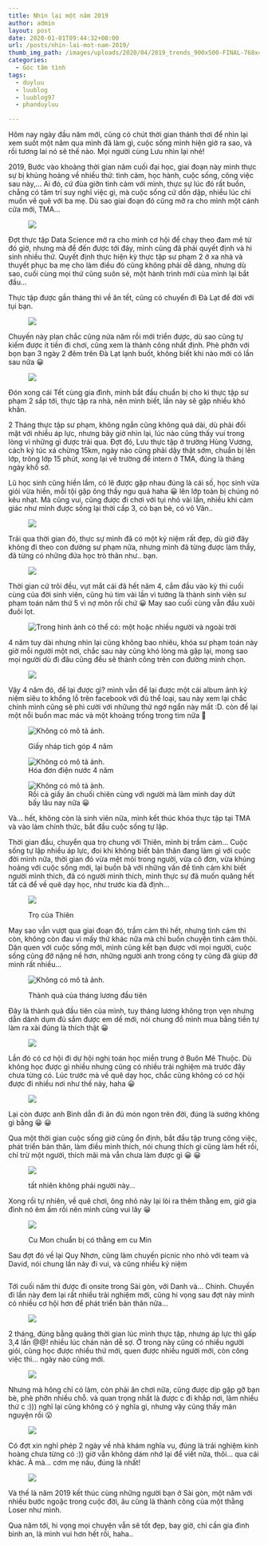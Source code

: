 ```yaml
---
title: Nhìn lại một năm 2019
author: admin
layout: post
date: 2020-01-01T09:44:32+00:00
url: /posts/nhin-lai-mot-nam-2019/
thumb_img_path: /images/uploads/2020/04/2019_trends_900x500-FINAL-768x427-1.jpg
categories:
  - Góc tâm tình
tags:
  - duyluu
  - luublog
  - luublog97
  - phanduyluu

---
```

Hôm nay ngày đầu năm mới, cũng có chút thời gian thảnh thơi để nhìn lại xem suốt một năm qua mình đã làm gì, cuộc sống mình hiện giờ ra sao, và rồi tương lai nó sẽ thế nào. Mọi người cùng Lưu nhìn lại nhé!

2019, Bước vào khoảng thời gian năm cuối đại học, giai đoạn này mình thực sự bị khủng hoảng về nhiều thứ: tình cảm, học hành, cuộc sống, công việc sau này,&#8230; Ai đó, cứ đùa giỡn tình cảm với mình, thực sự lúc đó rất buồn, chẳng có tâm trí suy nghĩ việc gì, mà cuộc sống cứ dồn dập, nhiều lúc chỉ muốn về quê với ba mẹ. Dù sao giai đoạn đó cũng mở ra cho mình một cánh cửa mới, TMA&#8230;<figure class="wp-block-image">

![][1]</figure> 

Đợt thực tập Data Science mở ra cho mình cơ hội để chạy theo đam mê từ đó giờ, nhưng mà để đến được tới đây, mình cũng đã phải quyết định và hi sinh nhiều thứ. Quyết định thực hiện kỳ thực tập sư phạm 2 ở xa nhà và thuyết phục ba mẹ cho làm điều đó cũng không phải dễ dàng, nhưng dù sao, cuối cùng mọi thứ cũng suôn sẻ, một hành trình mới của mình lại bắt đầu&#8230;

Thực tập được gần tháng thì về ăn tết, cũng có chuyến đi Đà Lạt để đời với tụi bạn.<figure class="wp-block-image">

![][2]</figure> 

Chuyến này plan chắc cũng nửa năm rồi mới triển được, dù sao cũng tự kiếm được ít tiền đi chơi, cũng xem là thành công nhất định. Phè phỡn với bọn bạn 3 ngày 2 đêm trên Đà Lạt lạnh buốt, không biết khi nào mới có lần sau nữa 😀<figure class="wp-block-image">

![][3]</figure> 

Đón xong cái Tết cùng gia đình, mình bắt đầu chuẩn bị cho kì thực tập sư phạm 2 sắp tới, thực tập ra nhà, nên mình biết, lần này sẽ gặp nhiều khó khăn.

2 Tháng thực tập sư phạm, không ngắn cũng không quá dài, dù phải đối mặt với nhiều áp lực, nhưng bây giờ nhìn lại, lúc nào cũng thấy vui trong lòng vì những gì được trải qua. Đợt đó, Lưu thực tập ở trường Hùng Vương, cách ký túc xá chừng 15km, ngày nào cũng phải dậy thật sớm, chuẩn bị lên lớp, trông lớp 15 phút, xong lại về trường để intern ở TMA, đúng là tháng ngày khổ sở. 

Lũ học sinh cũng hiền lắm, có lẽ được gặp nhau đúng là cái số, học sinh vừa giỏi vừa hiền, mỗi tội gặp ông thầy ngu quá haha 😀 lên lớp toàn bị chúng nó kêu nhạt. Mà cũng vui, cũng được đi chơi với tụi nhỏ vài lần, nhiều khi cảm giác như mình được sống lại thời cấp 3, có bạn bè, có vô Vân..<figure class="wp-block-image">

![][4]</figure> 

Trải qua thời gian đó, thực sự mình đã có một kỷ niệm rất đẹp, dù giờ đây không đi theo con đường sư phạm nữa, nhưng mình đã từng được làm thầy, đã từng có những đứa học trò thân như.. bạn.<figure class="wp-block-image">

![][5]</figure> 

Thời gian cứ trôi đều, vụt mắt cái đã hết năm 4, cắm đầu vào kỳ thi cuối cùng của đời sinh viên, cũng hú tim vài lần vì tưởng là thành sinh viên sư phạm toán năm thứ 5 vì nợ môn rồi chứ 😀 May sao cuối cùng vẫn đầu xuôi đuôi lọt.<figure class="wp-block-image">

![Trong hình ảnh có thể có: một hoặc nhiều người và ngoài trời][6]</figure> 

4 năm tuy dài nhưng nhìn lại cũng không bao nhiêu, khóa sư phạm toán này giờ mỗi người một nơi, chắc sau này cũng khó lòng mà gặp lại, mong sao mọi người dù đi đâu cũng đều sẽ thành công trên con đường mình chọn.

<figure class="wp-block-image">

![][7]</figure> 

Vậy 4 năm đó, để lại được gì? mình vẫn để lại được một cái album ảnh kỷ niệm siêu to khổng lồ trên facebook với đủ thể loại, sau này xem lại chắc chính mình cũng sẽ phì cười với nhữung thứ ngớ ngẩn này mất :D. còn để lại một nỗi buồn mac mác và một khoảng trống trong tim nữa 🙁<figure class="wp-block-image">

![Không có mô tả ảnh.][8]<figcaption> Giấy nháp tích góp 4 năm</figcaption></figure> <figure class="wp-block-image">![Không có mô tả ảnh.][9]<figcaption> Hóa đơn điện nước 4 năm </figcaption></figure> <figure class="wp-block-image">![Không có mô tả ảnh.][10]<figcaption>Rồi cả giấy ăn chuối chiên cùng với người mà làm mình day dứt bấy lâu nay nữa 😀</figcaption></figure> 

Và&#8230; hết, không còn là sinh viên nữa, mình kết thúc khóa thực tập tại TMA và vào làm chính thức, bắt đầu cuộc sống tự lập.



Thời gian đầu, chuyển qua trọ chung với Thiên, mình bị trầm cảm&#8230; Cuộc sống tự lập nhiều áp lực, đoi khi không biết bản thân đang làm gì với cuộc đời mình nữa, thời gian đó vừa mệt mỏi trong người, vừa cô đơn, vừa khủng hoảng với cuộc sống mới, lại buồn bã với những vấn đề tình cảm khi biết người mình thích, đã có người mình thích, mình thực sự đã muốn quăng hết tất cả để về quê dạy học, như trước kia đã định&#8230;<figure class="wp-block-image">

![][11]<figcaption>Trọ của Thiên</figcaption></figure> 

May sao vẫn vượt qua giai đoạn đó, trầm cảm thì hết, nhưng tình cảm thì còn, không còn đau vì mấy thứ khác nữa mà chỉ buồn chuyện tình cảm thôi. Dân quen với cuộc sống mới, mình cũng kết bạn được với mọi người, cuộc sống cũng đỡ nặng nề hơn, những người anh trong công ty cũng đã giúp đỡ mình rất nhiều&#8230;<figure class="wp-block-image">

![Không có mô tả ảnh.][12]<figcaption>Thành quả của tháng lương đầu tiên  
</figcaption></figure> 

Đây là thành quả đầu tiên của mình, tuy tháng lương không trọn vẹn nhưng dẫn dành dụm đủ sắm được em dế mới, nói chung đồ mình mua bằng tiền tự làm ra xài đúng là thích thật 😀<figure class="wp-block-image">

![][13]</figure> 

Lần đó có cơ hội đi dự hội nghị toán học miền trung ở Buôn Mê Thuộc. Dù không học được gì nhiều nhưng cũng có nhiều trải nghiệm mà trước đây chưa từng có. Lúc trước mà về quê dạy học, chắc cũng không có cơ hội được đi nhiều nơi như thế này, haha 😀<figure class="wp-block-image">

![][14]</figure> 

Lại còn được anh Bình dẫn đi ăn đủ món ngon trên đời, đúng là sướng không gì bằng 😀 😀 

Qua một thời gian cuộc sống giờ cũng ổn định, bắt đầu tập trung công việc, phát triển bản thân, làm điều mình thích, nói chung thích gì cũng làm hết rồi, chỉ trừ một người, thích mãi mà vẫn chưa làm được gì 😀 😀<figure class="wp-block-image">

![][15]<figcaption>tất nhiên không phải người này&#8230;</figcaption></figure> 

Xong rồi tự nhiên, về quê chơi, ông nhỏ này lại lòi ra thêm thằng em, giờ gia đình nó êm ấm rồi nên mình cũng vui lây 😀<figure class="wp-block-image">

![][16]<figcaption>Cu Mon chuẩn bị có thằng em cu Min</figcaption></figure> 

Sau đợt đó về lại Quy Nhơn, cũng làm chuyến picnic nho nhỏ với team và David, nói chung lần này đi vui, và cũng nhiều kỷ niệm<figure class="wp-block-image size-large">

<img src="http://luublog97.cf/wp-content/uploads/2020/01/IMG_2054-1024x683.jpg" alt="" class="wp-image-859" /></figure> 

Tới cuối năm thì được đi onsite trong Sài gòn, với Danh và&#8230; Chinh. Chuyến đi lần này đem lại rất nhiều trải nghiệm mới, cũng hi vọng sau đợt này mình có nhiều cơ hội hơn để phát triển bản thân nữa&#8230;<figure class="wp-block-image">

![][17]</figure> 

2 tháng, đúng bằng quãng thời gian lúc mình thực tập, nhưng áp lực thì gấp 3,4 lần @@! nhiều lúc chán nản dễ sợ. Ở trong này cũng có nhiều người giỏi, cũng học được nhiều thứ mới, quen được nhiều người mới, còn công việc thì&#8230; ngày nào cũng mới.<figure class="wp-block-image">

![][18]</figure> 

Nhưng mà hông chỉ có làm, còn phải ăn chơi nữa, cũng được dịp gặp gỡ bạn bè, phè phỡn nhiều chỗ. và quan trọng nhất là được c đi khắp nơi, làm nhiều thứ c :))) nghĩ lại cũng không có ý nghĩa gì, nhưng vậy cũng thấy mãn nguyện rồi 😮<figure class="wp-block-image">

![][19]</figure> 

Có đợt xin nghỉ phép 2 ngày về nhà khám nghĩa vụ, đúng là trải nghiệm kinh hoàng chưa từng có :)) giờ vẫn không dám nhớ lại để viết nữa, thôi&#8230; qua cái khác. À mà&#8230; cơm mẹ nấu, đúng là nhất!<figure class="wp-block-image">

![][20]</figure> 

Và thế là năm 2019 kết thúc cùng những người bạn ở Sài gòn, một năm với nhiều bước ngoặc trong cuộc đời, âu cũng là thành công của một thằng Loser như mình. 

Qua năm tới, hi vọng mọi chuyện vẫn sẽ tốt đẹp, bay giờ, chỉ cần gia đình bình an, là mình vui hơn hết rồi, haha..

 [1]: https://lh3.googleusercontent.com/E42G_j_gtEUoqmOPS3vzOJGXbH0_Cn4dQQfb0NXgfTwk6MxGXbHsJ0PjqZApeRMb5sOzfRUWMLO74YHpM7fosnFh-YM6jJ02Xz9dRHNEpobp7R1wMoS-7Xf4osJZgvKeNM6M8TA-7vNKg1XAwr8BlyCh9Bdg8LB4Jj36gGIHv8_nouV8VsbdVQ5SUq_BBKFhooq4cAjhnYkbdt70Gk5cKMVw74SH9tEzEIJErgnWn9sKp_FCH66NpadDMquzZTDQ1u8SZYzNyuOgPanGgRq6qhlsDe0-6fKXicJhX1KBsNjN8WBoE11uwgZ0xMXPA_3dK8z6iHkFQgi3qQzdszU9JwxAp2WLf4jpUKWE_13hmzxhH3_ht8s9PIFuTVT35c1yP9KlgcC5Y3OqZcyDLb583XYfF47t_ZLGu6XZmjFuMF1Fb_Uysm9B4fZo6ds8lBwULnmQ3hJ41qu192sSXxEjZGpH-_k-sHpYxV6CDtbg-C0Zikiy5CUlwPrf12thutskQwK_VEdyX9mPG9xCCLOyAEFkKsdY8xeDS7WnHyUZJHJg3lgZKbVzycy8kEym7_OaTPUAmTFr3ZNfIa5aIK9Cl-AfGuB72uGou9GEGmd-j1nZsb6VATzxASwFZoDMxyw2C19cp04etNunMXvpqzt0NNEhgWiN46bX4OIhETeN60yMjiz_4Z6lfA=w501-h667-no
 [2]: https://lh3.googleusercontent.com/mRNcR5owWv5YFu6zn7Kunsww5IqVjYnqmHKU2Irj5XbQtMwQSsCONwT7Lq9U_pyZEAD6bq-XJglWmWsOy2ekIUhSq9_e0VxJUAhYOJ_X3tmyxnKLiIw70XjmLrczMF-TH9Nw3_fO55t1kno_u8v56h5apBSwYner9ZqRlXKSMvvKxbUmt4ziXFP_H0foTvjtvWB30OgMWxc9lYdne3nkIjw4gQ8CavdoPN0C17yHAc07mN3dy9t6GeoDPNKsdwIRd-6QNiELGgBbVLRebiyh0fwZ7pDcS9I2QlRpBbC__nCAjp9IyfX2oWJTPNRMztbXkSJUx1N3GD6jt79Ho7Fc9zYll-tbk1d3lJpBpnT2Ea3q1c5oB7UutAlW0Ie17OTm_hYrx17mr78rJrcgeMBXLMG9xzSx4xQPAm7F4dkWS88hgScfLwH08w7yQH8NsSyTB1VSemmvZyhvBGmFCaC_9BmzbdNsXhu8VwNxSsr9lTFdtt0KNaOw-n8vswznd-9FBJ68bqKksQ3OaBHhAwQRgx6ctuDlg1VDmJe_QXif_3BhjM3ZPRzo56Tmqod6WkNe0El9SIpdha5Bu7_VN-uU-H5uW4Pp4FFZxGIxCFmn6LTcZneYV4rLW7_AElb_qQd_jYryvnw6rjwxkctIa3vHuFt6atRXNmGD4w7LdOQqxXHNTvUW3kb7nQ=w890-h667-no
 [3]: https://lh3.googleusercontent.com/DAgQL6TRhZ_C9EQop5ijbneyUtROc5tBTTUX7dJWXSPm7dTy0ZWwZImTTVgANsVk_JuUp8bjIA19H_TTaPYclM5-eVOi52S9wjFMSDsh1-BP3CjzTwqseo6nP7h50Eri9A55ttAx8uzrT9xVPVEiEdjLHb72itcNIsEnIaoTUjpNWChLkmBIIZDEkhdeXemoiPNwrJ4gwTJVHvhla6I95dCrZaclKSd6pu0DOXkg3h7amd_dTcfr47EOQX35g70Xq3ozsNVvCXIE1nz6Oe8Q-w1_bfynY7Ec3RCNK4hpqUt1L6TZjlHktbsGFIZrnFnbN2KudK07mytj3EVQwpqY8nxges9cGRWT9tOa7IsLh2NZ0vD90-Pw_Z3hn4Wwkk4muvPGMobDyC_uqlNrpOUr6H1fRThA3Dv5F8sMDbCI17WjSxTKVBVyHwpq_INMYyoHe_lPB6Jca9v8sSxmKFTV-pKhX9ch3tUiNj1RUjXo5iF64Xlfg7QQYjkedkRofA0zMvZlM95tA8L9F5RtSLzE4sVyrtve9phcufgwkzOv1pWft0-6MsurrJZDE-ItntAGL8WCmjwcD5r83wD3fyQCKbEmBYff798q4Wc8OhLnzM0BGUqRQp7jAzgImEFyhdY-5JFSitJ2WCIQz-wpSimD75ODBKhAJWgUXMGybGBTuhoVzAFRsfSlQA=w927-h618-no
 [4]: https://lh3.googleusercontent.com/qVjfyqPPjdgoGEgc8OzO7rdB1OZ9ZEEdAEwge613mTCOiRG4etteuVDdfN6-AMd9SQPIEYMMaXiHIKUlQvkBUP24CRIXcdrW1VYnHnZg_tP0xXd8lYcAnepQNJDQ8LTDR7GcvFcsJ0sBXG5JV-P1nncx57j7vic-Mp3Nzfzv5TSoo6gQuoSh9zyhJq6PVstHHwED-pYFLr7in9v-Nae-5unL-cUt_j-AFgUMEenszI85x6VRFCMjdNNEh6qLT8nOS6tn8JlFAZrbwSobsrvOl-fhMXLj3AjGhb1yuSWJskO7CfTiCPVDy92zzMVBY9oQvHtXg-Fh99CbxFMpsYco8Uef_Q5NzQrR9drvxYj065CP2rjdPsY3tSO7mtuzXcIflGiLlbstfrfLpCRFywldMyCeeTNTG5ZoSTN16m2Epo2tMdVomzAgzaKJUpyy_GY5wIpDBIrX_raXP0TYfOcqfgSRWrFV0RWvuSx92OFJ_PPSiwfzF8HXMCC4uLPhUppl6GrcLvyEuIoP55KYcxPCJ6y37CZBlesJwJ6bookscN2j4y9Hk8pDT2u0ta9kdoLFhpcqPVUfEp4MpPspLuF3i6U-I1aGGxxDC-iuKFOycw6jnwm6BvhdG5RYbaARUQl1CPhO7KH0Cv8Bifo8bhxUL-uEMDV2Id-H_clGWDmyxhBW_cjKP8GHaw=w890-h667-no
 [5]: https://lh3.googleusercontent.com/J8fiIZCyoc_M2iG7tqUcnA8gjhPCckGb4bkPoxpaIMN2dBULYwqjUNGe6KvlrKQ_YVZ13UH-1qO2xPkVbYWnh5PodRoDhsyxQa0w63BeckwEaCaYHKa6m_6UCxQZrubqYmiV3VG-DOQRNERqCqzKU-TaGE--0DFQ-1fpyaJUl7sQPlC06t9zvzyN7ohdSxa0bJCqcZeQprSKLFWWXUSv2NLmKROLTdi4GtjMJpcuBpXMhc4sTdzoEt7bKvC_LHf3_U9dA1_tcuKJxIAuuwRAf5OqK9FW0tYhWFD-zFlJYtg7ESkkY353FiJaILTZdxh1dum-uRhLV8cyJXK-ZdFejhz5gOkEGvGtK6Yw9UgA0GIsavRuo6UNlyVfGQJvs9OoOK4qSfXD7NDS5cWF0-1lbIIMAMm5wAZbstHpW_2nY0OLvrn7bVbpt1zO6pagtIwslsF1JakPLeUkV6rLd0Rurb6HmB0WO0-taUGma0k8KQZw3zd5Tgl5qhvvboUnBlDnM2ve1_1c-geCwyZJEK87CyfX574NCDksYVMwlkrxyy4O89tY4_4rzkL6j3nyz44jXW9nnVaTW-j5NrQU484Cd1seTJEFjtwqfc3Lcy29Jhl4ZYHqtvZqc9ousPxUK7FRWB_DnLobeqzWzu8meUuat7AkyhoPL8PERtoKZCC2E9sJepa1-kUpIg=w890-h667-no
 [6]: https://scontent-hkg3-2.xx.fbcdn.net/v/t1.0-9/61795803_1172784186238331_4594552182702866432_o.jpg?_nc_cat=111&_nc_oc=AQlDC9jeH3yAaeP2jGD4TrNS9A8AKaUke89n2Fe2oZfZhtPUkOFURw7PuZOSliudUJ0&_nc_ht=scontent-hkg3-2.xx&oh=6ffaebcf8c176a46d43ba90ef30ce567&oe=5E681F78
 [7]: https://lh3.googleusercontent.com/1ftryBaTL3EUks2qEXVEld0QApZ2kCXGVgt2U6zfTtUy9cNGWhHqOk5xrsApVz3dSUbZ7zWZ1_t3wkYP0FK6zghrkQSL9HJPvomlGrFLd84z6ty1S43Fhiy9l-WE1gcKOyzJeq6ys--v8t99_c6yB-50hQdH0o7ldkTMdCTUlCXO0tMYo_g0Oby3aLY5SRO0ZbEY7aUTWP4PIId8W2Y_IH_ak4urrJWuNiTRzGuW3hvJP7HL1zaVOGl15_uUuekbV7rCXkbCyZ1peJ9Y-Py8VjB4nQwGlSOQSaBELsYr1O-LvI9EL-2AAQEQ2l5xGhOXwvfRUWB3apULGWA7qFcgAejHwvIdYRssGkNf4-4atsHEQJSOQyN6tePHuiHH_Gec6OR1gDTq5O4-RCLF-B0qB9J4i3aWDBaKYu9LQDlTfr6iibR7XcIpg1bU-F2qsBHJFa_WVSucwHjvcyc7VOAnxGwMQ8dbvmfh7ulDB9_g8f7tAOdQkTZqAls1xiAoTXGxu-vbdAV2u8yCM-Q4qJU3kFQkG-ZvmXp6Yk33z39GykzMAdxFNJxSj0dKUB7NLkVPjhRCXtyUhh0yPuLW90Vxlcb7_ZZ1EGJoOcg3HmMp0cVBQd5lrm6Fz3MBAlZEkPx7yW18-i8KOsZVqB5nUH004bWuns1SFIuKdmlkkAz-hUvYr0fAeTKCBw=w890-h667-no
 [8]: https://scontent-hkg3-1.xx.fbcdn.net/v/t1.0-9/s960x960/62049118_1601266316674312_3156683503794388992_o.jpg?_nc_cat=108&_nc_oc=AQnoeSin2L-dT-Vu4uJhLO-9RqUi0TxWkLIlD-evd4-MQ1gjMEWLa0veY3nJf4jyQCU&_nc_ht=scontent-hkg3-1.xx&oh=8e58c311daa2ac74af90badb716a6be0&oe=5E692E46
 [9]: https://scontent-hkg3-1.xx.fbcdn.net/v/t1.0-9/s960x960/62110830_1601233773344233_2466618246581714944_o.jpg?_nc_cat=105&_nc_oc=AQnzh7Mb9Zw9T33tMT7fm04tSBT4Dfu0GN1WoH3wz-qBTaBq8JrzCEeiP5UUsDO9aD8&_nc_ht=scontent-hkg3-1.xx&oh=d4caff1f0bb9751fdd49673f809604db&oe=5E978655
 [10]: https://scontent-hkg3-1.xx.fbcdn.net/v/t1.0-9/s960x960/62151371_1602019793265631_979264638115905536_o.jpg?_nc_cat=106&_nc_oc=AQmFh5H8qUwaImLg5SC21bX-nZZjh1lNL1ZJ3_SN0xWDBpk7DwkLKryBBG1bYWEFcNk&_nc_ht=scontent-hkg3-1.xx&oh=8303a85e8be210914665bd4eae003b35&oe=5E98044D
 [11]: https://lh3.googleusercontent.com/gxOvKWX56j236YrodYNiMx1euibkZuPYdnmK5Dvatm5mYbUx2dAVfEZGJVfnrkoklWXY_dWVfheIm1FhZMiOOM8WZhCrtwmmO6V-k6mNx_g_QonZCyWb3HtJe1adrMYHozVmDecKo-jNHQ8evdMbQXWn7p4JyoWbtnl-Ple3eEXce-UA_bvRGFnIHCPHHxvxgwTNhjsHsxdoxVpjThSKnRTcwSFRbAuH8p4w2lC1ydnuxuk9TL3uFlVErXmZk9ooH-x3Qc5kDdzduPQhIZf3_GDKLlHlVQbyMhTgH4XR_zDmQC35KHfpg-osy0zserkEvs9FfFbdBdbtKvVS_EQo8WBU3C3boqkpNWvroN0044Osw9MOzBG4b2ZLqzhpqVo2wKefc-bBu4YzSPUbq28b8M2NKvJjX7WrX-SxyoFZCg0yBThRiisfrt2VlvcdYJYwR0OAHomBeNlqkl2xlgXT_sQ5LVjPhgTZXRpiR4fpUUDRCX78IM1L5X0y3MIGjToRmBwxS3RbSxN5XIoujuo6ok4hKb1CsfaF8fK65jNnWFXVjJdWYap1Tr-MaGp9mhB0sR38TPtWEZqrg4auL4x1tBs9vogdaOQSmISeNNr_RKcloX9iTD6b9swCoaF-Y2WR_gkfqcgpOHmuphG18EwBbEIAh55o4pMjcyRoiF4dHIDbOJQmIRAXNQ=w890-h667-no
 [12]: https://scontent-hkg3-2.xx.fbcdn.net/v/t1.0-9/s960x960/67356805_1639320532868890_7049530582581116928_o.jpg?_nc_cat=107&_nc_oc=AQnmG6wljxOcLxkdLmx8oC-qfYfCp53Lrfthvz7ROCieISbwzYpponYXQLdFQDdlyv8&_nc_ht=scontent-hkg3-2.xx&oh=9f8d16da46c063de35b20c05a62e6829&oe=5EA629C8
 [13]: https://lh3.googleusercontent.com/rmJTIJerPtV23yZfuzjugzHn6GXmrfGR0k0ESl4Om6zMb67a-EAAL20P0kP3LUhLTqAHu2Pe0Du1EbZQ4iRd4s-vaq6925FWccwSyR7tGC4PhQkesRS_3-CkKjuMoAHT1HjUk8i_SXErpTCQOQlh1ljJ4ChN5cUFLM6BwIxb-7475XMEfQjq6ouioqKTl6Vi2AleNq6uwurkWFo_hwJMVBQc6jJ32teBtYDo4Q42GKdRKk2AXWbDBaqevl9k1CpWEYuzFkKB-A3Rsa9mE9IAKsznskhpfW9GXd8SHUSFmfjGUutTIDzZtAFrxk5Z1PzpCg004CEJoOImn_B3sbiXGwq7O-Rxgey9lyLzGM_m52b2sp2dorZ2tgkPVijtggoNjvcgWJc3MkvnEkkbhJigPV5nB73FmQXG7ilQNpgd3G3eaF8QdiCLVTX8hzaFS9hhHQsi6BhXuSCoKO3k6B-9UkuqK5fXRnp5AjH5-YRpTvMW3KgSRPM-zjydEABorxXzhceiDe5OKvGR-zXm7z1iI1H9ZZ_ItT7bQIPhMtMrXDNXUhaV_lW-jqdn9uHqJQ5HRXy8dZTv_kIjGeeQvk8C0eNvl3KeuAnExI8cH_oKKRn2PR2F7HnAAKAMkasrC7esljRg3yMKbNHOGfND5udLcD0nHqnY0I6Y0jrKK-HOxNpnFea3wz46WQ=w890-h667-no
 [14]: https://lh3.googleusercontent.com/1PRg6RqPQTpQJW6zvY9_PAf6V2-VFoIoFMz609BSTv4k_yvX0zKtQbi-nOTvTlK_En8WGNJUsmsHcCqjertqobyIyF06gBmjsLePAB4Kd5sbuyG4kdHx9yUuqkb_u4X6pIaKHU41q6JDPmlBAI8Ow_3iEQmopKfeaqXYWE5OzzLf9l9UHE2tr5BFX2UdiItEjboMty8WH9EuStVavRRewKbcZPMojz6nnt68qyWuSycAm_-L9L8EYFqOO9zesQq-sS3P7mye3o89xErzVFh4-F0NfDdt1VOjwUA4Wy6eYcL507BPY_NZz5xhRzoI-mdeVxfTEJ1-iyjepp1EVWTa0cfj6_JSyCbve_uF9xrh-AY964oN1VmCaxv_zrpEP8itlQrL7c_56dvbUZZBjnxppHcYwlyrYarpzjr2B2fzWqYLNx1U_UpD1OxVLUOdlsdsfdKFg49X8zpj1-0U1Bxlr795JQh9cfg83vgglC3-YI_xj4X3biohcOi6Y97HUbC0KUNKnZAMG8msZC-fdFqI9uzo7y9XEMSlwDm1qxJNOduA6u7LqtFIXl7iLjbBRNEaDe8ZLT5cASRPYoTZNJdR6l6BriTzb6KfLM8hE6gA4YNlVBEU7uM7cG3N2SB9kMnKOh86xDYlwTOPo_Usx2vjtzVCGw_7fybJN_2yIrZBCi59a5X2jO9Flw=w501-h667-no
 [15]: https://lh3.googleusercontent.com/VN0zCB6YZEabrU2Cd2ErfL627D4yxK6TQdnzMZiM6qsFN0gq-yXQKI3tHHlKXJGmqylJfRYaXt4Uy-vTRMq-luRxBAkLX9hRsAw3a79Pjw1Px54687qqH1JIen1leTDTSyxeJ0FigFKcxQDp-LmqGJCMKpLvdmS6lL0UxMQMq72KSjGs6sAOl-F4r0i0i2Bbu9uwEjo23QnL8VJhd3eNlkp_RqDCCa2Z04NnBf9Ps1_q9TCHFZ-6HQPk3EUY5ZN0opqJX2PEcDNG5zIVwkoVqAwuLjA4Zn6BMOJyDgwQpPUd7uXWfMmEYj_F713gijw_nMRT_PJ8TXiOHGsQE35xCym2pdbqIYdusmKJP5G4l7MB-O2EocfAS9_vhXp2pvYuU9UWRjSRPRYBRK50yqVx36CMigjxPlcHmnFGI4gQ=w501-h667-no
 [16]: https://lh3.googleusercontent.com/qwsZj36TR6CHdlxeGPDnJ0gIy6lV2wEv2BOW-Sc4VawDsbP8f9jxRGR6WybVRa8AUqAHDBPNX8Fk2am0B86yAPRCkkWPW1RY05PIcKMyGlPkLPzNZssH858jpKwoqQUxNvfTCQNy01dXEIyND61hMNb6uC9LxgHKoZPQw4mcNxCEKGh9iCmLMp0kRSNVw7kbMRgawlF48xNAlYPFjti_IaWkdnPpM1aNh1ZN06ZFEnmQVkQrLqAhxlmItatfzF_BMz1HLKKg84RAt6lcLyjV19n2yXc8pU-zH3GlUA7v-IcZQZoN6aR9wiAfQrErmaslbXZSyLwGQH1pFMhd84blgHKhx_1TEP1QPGw-sRD5lzwOhqQiAXx389wSwrL1dcxQVA81Njuuwqh_lORUDgX_lgTwXDn9da2IRrXVr4HTYCTumaJMUPtHK831iJfUN3anXLCuOFoeA3qIdt2pD8Om-DM1C3CoqI8shiP52KPc8pvsYNp7hBYhXvHl7uL9DfZerxGl7p2-M5VBxGYN91Hf2C_V3JL7iDJnx25mYMm0kOxloa2NdvvXYpfGQEcOl5OKiLd2U48_iFFiopZbZCvfYkyxllzsw4TLXQyRcNSsTVfsMXZ6Rv0GMqNLLC-rdkurP5VePLd1eHCVf5CP9cLlyNORygQCQGF4ifKASG-lmInHm2bkYr8BkQ=w501-h667-no
 [17]: https://lh3.googleusercontent.com/tuLxXacz4rqnRJAYTJYdAZSpCa0yACl_7zYInvpKPZyWnlq-V3Vaq-4rf0SJVlhTZ6eJtuBeA37jSCI0kA66G5UUVMed1qnG6BwhvdAPDTh7K6TR7KBV4VApRE1lor6HOCyjeibVz4n1QJ419QQYYlpzM2rpJ-6wMVSF2tmwKXSx4Dh9pS0VPpMOwENEvXMcK8zj08jC1zAbixs6EpPnvkmHPZp_ZzsxxChSBaALdQVOoCOSV3QNDdALT_zAj_bwumLMdpiPfXNXDc3KMqUflmtN-fxtKxNH0Ow8p6f4YCr6W3USmobPv2-KNy8GKvLeI99IOHyAxv4K4rOD9YQTCj8n0WK0IRnMN49wjfAMSVS-OwbX6fEWZZrnFsihih6wrweH7lOhx5zGTt_SIJHtiHF1R-bclnLWvT62Tx0PaFXCjwUXLgbA29F4ccAQy1oYkrc4hAGxnhuoOqnX_4sI8d5t1uCz9J27VvFsN6icq-1BSt320JWFs7QawKxeZhQf9kQlQiiaa2PwO_6ClemvIjB7CBamotLrrg6MrYh2Mwz83Rs6CRgpYXjXHy0KSrmLO1nVlBjqhALp82TjtCb1yuRi6VWULtlFLMlyEMpAqwPhARuA9peE_C37uj-zkBuOjBal4-kxIQpkUG1Zcc-a7NXYFDCj4KHQ3OhraoQ7ExO7oRDyK5A15Q=w890-h667-no
 [18]: https://lh3.googleusercontent.com/qNA_CNaEJCb0W59VAcg5fvafLOxr_GZ9Jmvx7MWzSnU3e9jZIHiVCLP4yx76u5andzedWlVfJrFXsLoiYgtKMlHFhvxsjLux2R32detJ7rF27ykU-we8hrUlGBpfA7_kTvd0r4YkbwmZoK_JyhoglM82az6lTad-FlSewdTC7rAgs3_qWqcOKJDMFfl8k4-zbJgHPz1wtdWiX0J7SOiC0La9VuvpWWPSS8rXaOusg6s58HKUl6uuMTlUKLiUhI5llJKdKeHNl-ASJJt_-wgOqKDTrW8zUInZH2uGhwlZhTguPs7qUNjT43ABFK6YNZmJmKGOa5dTH89Xu2u_gG9B7bZzEU5iue9HAkdE5Lkj6RtF_ZYHp69kjBuwFLAxxRyPKkCOEYDOaKfUJU1ceipqLLPv11Fbtwi4DjQ1l8c2840UMqBaS7K9E-_5qT0GO7zDQXWBZXtZUqoBXhlhv-cJgNqJ2VXv9nc3zjl3he5qceE01FeGyRuOSyuU--NC_J_WmRTJ7dUB76mYiSrgq1AIiYu1kzNhQYnqklWDD6Cwpc2ullLDQYYYvxJroCON08lcFeKJn15w8_hIPRj_hEdwSzX4r6jZMWRvfBGF7FSnFfAmnzJV4QPE8n9MLROGrdawM3FJeZhA01BY-SaZ8J4-isdBNLPR4-C-Jym0GqoeKFYZcOPyNXHddw=w890-h667-no
 [19]: https://lh3.googleusercontent.com/DL_VJLlgleL0hqgtCfcBbKS7K_Gv0hRixt5eD9ikzgp6MQKUQ-kJH9PNwSJNCWjYGT60V58baRSDubnGhQATLcbBh1Xk2Igbg48-h4oyfI9cIhHzb0Hs7Za0EVsegtSuJkOd69m4AbfajRfM8Jhn064Ps8RBC5Va8zIBC5wT5EkwpKT1vh79pOQcksZo_aIH_VSBZZ0YAXSwwuKarJego9ZCPP6qf-xZjGXrVUFtlprwZ_D3F2biOh0FwHc10DRTqBmYZOeObNVJfUiPiFUlehjKCa5fVcOReQ06_pFLvyhO6q6XQdCHmHIQgovkQJsuXDU7bdmj2juR6MuWJ9D2FaT1bbIxVMabh9G2jrzS7bNVMtSYrPC4VZM1zyN2INXuRt-NLpXiXjeP3KBn6B4sLPz_RZGkLoODxysaW0zCAy_BgamaeK4jJNxCcAO8B5SsxhMObJLTFJMaVQDCvBoliMcII9MXM2S6JJCZxMSVE1WEBN8ggOZACX7Qk-5sBJUes907AeHtzXPMxyF2sZ2pKyvCUFjChy7uM12G3fQ8qm3pMVMnYfYtLp27CCxI6WPwfViftEayROz_icLOWMGoCtmXTQksmItg6RTUXOTKtIUiZQV86YrfMQJWaWoox5Lt1kuw8FSin8s1f3Y8eLDUIkSKl9-GFpqxQEtmfMbw5Q6N7no5DY-oMA=w501-h667-no
 [20]: https://lh3.googleusercontent.com/u4qc5VuszSAXMbVk28L_s7qEetMqdjdYvRGHzzKZpcSu-3W4RCe7viHokLXBufdC6w12aQZ3scGhUt6KXKjmE_0CW5THi7AXTYExwfMfUcMIOhIfV64kvyaHTVjD97udqnPXm8YLnW-ngfdfaAtyLRcRi4nRuBkhano1tsbq4XCTiashABUfzYRP57nj50yU9x7Qi02-nGIH8UbCvSZmGNPYaidfrug0dvSJ0LmASlSCHGPqOD4zY33RvQ7-9ExrQal9mCr8sCtTfrMhANis60FPUD9DOXFWfTYMaW822r-oTIB5I0u1Hor8D83t2WjAZ5ntVE_R_qYungsv-iIq0ejhbf-RRnX9P96SOBQ2lXDyBNGxgXUEvbIO_gU2JkhNrlPJN1iS4CiNOrJETPHfvDLooQH3icfZBtsj7eqWZSKAJsNw9GljRhhsnhqOf0gE74l_rHOHD64PCzFCNkLtBUVZpUaPXiZ0ZvTIh8WnBTHqc25rUlF8_Oay5mC5i24OMc6ZrXXzzSuuS29yA9tWH4EP-ESVBJndVUMU7nHhbB3aKsY-I3SApc-3dlnCaufON6nBpaC9dITEC13s8azlaO9tKCvfoMmIoJByjzBUkbI7yO0zOaqq9ZItJpzqrzfbt29SHMGnw6QzuDFr35qSfBk7xZ2XrZ1MaNkD5Vb1tGjVLKeJh4zJFw=w890-h667-no